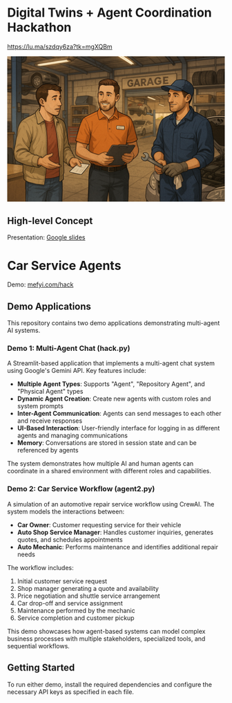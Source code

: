 # Digital Twins + Agent Coordination Hackathon
https://lu.ma/szdqy6za?tk=mgXQBm

![Car Shop Service](image/car_shop.png)

## High-level Concept
Presentation: [Google slides](https://docs.google.com/presentation/d/1VcWfXCJoDVdYVtQ9OCniQdh3em1Dv6trCLozbnXeGnA/edit?usp=sharing)

# Car Service Agents

Demo: [mefyi.com/hack](https://mefyi.com/hack)

## Demo Applications

This repository contains two demo applications demonstrating multi-agent AI systems.

### Demo 1: Multi-Agent Chat (hack.py)

A Streamlit-based application that implements a multi-agent chat system using Google's Gemini API. Key features include:

- **Multiple Agent Types**: Supports "Agent", "Repository Agent", and "Physical Agent" types
- **Dynamic Agent Creation**: Create new agents with custom roles and system prompts
- **Inter-Agent Communication**: Agents can send messages to each other and receive responses
- **UI-Based Interaction**: User-friendly interface for logging in as different agents and managing communications
- **Memory**: Conversations are stored in session state and can be referenced by agents

The system demonstrates how multiple AI and human agents can coordinate in a shared environment with different roles and capabilities.

### Demo 2: Car Service Workflow (agent2.py)

A simulation of an automotive repair service workflow using CrewAI. The system models the interactions between:

- **Car Owner**: Customer requesting service for their vehicle
- **Auto Shop Service Manager**: Handles customer inquiries, generates quotes, and schedules appointments
- **Auto Mechanic**: Performs maintenance and identifies additional repair needs

The workflow includes:
1. Initial customer service request
2. Shop manager generating a quote and availability
3. Price negotiation and shuttle service arrangement
4. Car drop-off and service assignment
5. Maintenance performed by the mechanic
6. Service completion and customer pickup

This demo showcases how agent-based systems can model complex business processes with multiple stakeholders, specialized tools, and sequential workflows.

## Getting Started

To run either demo, install the required dependencies and configure the necessary API keys as specified in each file.
